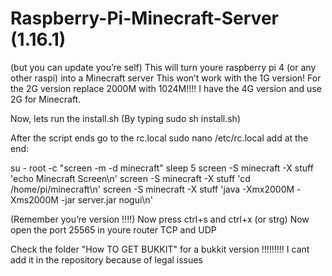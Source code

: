 # Raspberry-Pi-Minecraft-Server (1.16.1)
(but you can update you’re self)
This will turn youre raspberry pi 4 (or any other raspi) into a Minecraft server
This won’t work with the 1G version!
For the 2G version replace 2000M with 1024M!!!!
I have the 4G version and use 2G for Minecraft.

Now, lets run the install.sh 
(By typing sudo sh install.sh)

After the script ends go to the rc.local 
sudo nano /etc/rc.local 
add at the end:

su - root -c "screen -m -d minecraft"
sleep 5
screen -S minecraft -X stuff 'echo Minecraft Screen\n'
screen -S minecraft -X stuff 'cd /home/pi/minecraft\n'
screen -S minecraft -X stuff 'java -Xmx2000M -Xms2000M -jar server.jar nogui\n'

(Remember you’re version !!!!)
Now press ctrl+s and ctrl+x (or strg)
Now open the port 25565 in youre router TCP and UDP 

Check the folder "How TO GET BUKKIT" for a bukkit version !!!!!!!!!
I cant add it in the repository because of legal issues 





